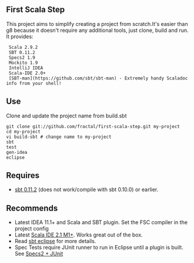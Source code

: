 First Scala Step
------------

This project aims to simplify creating a project from scratch.It's easier than g8 because it doesn't require any additional tools, just clone, build and run.
It provides:

     Scala 2.9.2
     SBT 0.11.2
     Specs2 1.9
     Mockito 1.9
     IntelliJ IDEA
     Scala-IDE 2.0+
     [SBT-man](https://github.com/sbt/sbt-man) - Extremely handy Scaladoc info from your shell! 

Use
---------------
Clone and update the project name from build.sbt

    git clone git://github.com/fractal/first-scala-step.git my-project
    cd my-project
    vi build-sbt # change name to my-project
    sbt
    test
    gen-idea
    eclipse

Requires
---------------
* [sbt 0.11.2](https://github.com/harrah/xsbt/wiki) (does not work/compile with sbt 0.10.0) or earlier.

Recommends
---------------
* Latest IDEA 11.1+ and Scala and SBT plugin. Set the FSC compiler in the project config
* Latest [Scala IDE 2.1 M1+](http://scala-ide.org/download/milestone.html#scala_ide_21_milestone_1). Works great out of the box. 
* Read [sbt eclipse](https://github.com/typesafehub/sbteclipse/wiki/Using-sbteclipse) for more details.
* Spec Tests require JUnit runner to run in Eclipse until a plugin is built. See [Specs2 + JUnit](http://etorreborre.github.com/specs2/guide/org.specs2.guide.Runners.html#Via+JUnit)
